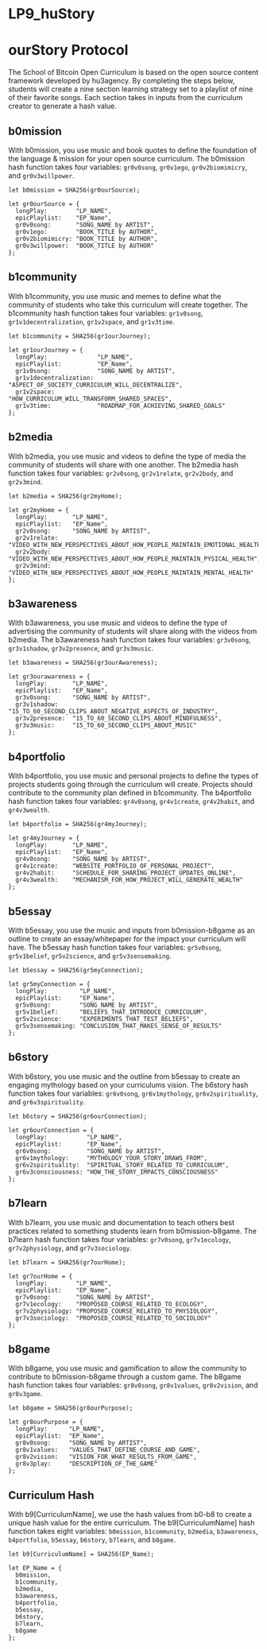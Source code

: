 # LP9_huStory
# ourStory Protocol
The School of Bitcoin Open Curriculum is based on the open source content framework developed by hu3agency. By completing the steps below, students will create a nine section learning strategy set to a playlist of nine of their favorite songs. Each section takes in inputs from the curriculum creator to generate a hash value.

## b0mission
With b0mission, you use music and book quotes to define the foundation of the language & mission for your open source curriculum. The b0mission hash function takes four variables: `gr0v0song`, `gr0v1ego`, `gr0v2biomimicry`, and `gr0v3willpower`.
```
let b0mission = SHA256(gr0ourSource);

let gr0ourSource = {
  longPlay:        "LP_NAME",
  epicPlaylist:    "EP_Name",
  gr0v0song:       "SONG_NAME by ARTIST",
  gr0v1ego:        "BOOK_TITLE by AUTHOR",
  gr0v2biomimicry: "BOOK_TITLE by AUTHOR",
  gr0v3willpower:  "BOOK_TITLE by AUTHOR"
};

```
## b1community
With b1community, you use music and memes to define what the community of students who take this curriculum will create together. The b1community hash function takes four variables: `gr1v0song`, `gr1v1decentralization`, `gr1v2space`, and `gr1v3time`.
```
let b1community = SHA256(gr1ourJourney);

let gr1ourJourney = {
  longPlay:              "LP_NAME",
  epicPlaylist:          "EP_Name",
  gr1v0song:             "SONG_NAME by ARTIST",
  gr1v1decentralization: "ASPECT_OF_SOCIETY_CURRICULUM_WILL_DECENTRALIZE",
  gr1v2space:            "HOW_CURRICULUM_WILL_TRANSFORM_SHARED_SPACES",
  gr1v3time:             "ROADMAP_FOR_ACHIEVING_SHARED_GOALS"
};
```

## b2media
With b2media, you use music and videos to define the type of media the community of students will share with one another. The b2media hash function takes four variables: `gr2v0song`, `gr2v1relate`, `gr2v2body`, and `gr2v3mind`.
```
let b2media = SHA256(gr2myHome);

let gr2myHome = {
  longPlay:       "LP_NAME",
  epicPlaylist:   "EP_Name",
  gr2v0song:      "SONG_NAME by ARTIST",
  gr2v1relate:    "VIDEO_WITH_NEW_PERSPECTIVES_ABOUT_HOW_PEOPLE_MAINTAIN_EMOTIONAL_HEALTH",
  gr2v2body:      "VIDEO_WITH_NEW_PERSPECTIVES_ABOUT_HOW_PEOPLE_MAINTAIN_PYSICAL_HEALTH",
  gr2v3mind:      "VIDEO_WITH_NEW_PERSPECTIVES_ABOUT_HOW_PEOPLE_MAINTAIN_MENTAL_HEALTH"
};
```

## b3awareness
With b3awareness, you use music and videos to define the type of advertising the community of students will share along with the videos from b2media. The b3awareness hash function takes four variables: `gr3v0song`, `gr3v1shadow`, `gr3v2presence`, and `gr3v3music`.
```
let b3awareness = SHA256(gr3ourAwareness);

let gr3ourawareness = {
  longPlay:       "LP_NAME",
  epicPlaylist:   "EP_Name",
  gr3v0song:      "SONG_NAME by ARTIST",
  gr3v1shadow:    "15_TO_60_SECOND_CLIPS_ABOUT_NEGATIVE_ASPECTS_OF_INDUSTRY",
  gr3v2presence:  "15_TO_60_SECOND_CLIPS_ABOUT_MINDFULNESS",
  gr3v3music:     "15_TO_60_SECOND_CLIPS_ABOUT_MUSIC"
};
```

## b4portfolio
With b4portfolio, you use music and personal projects to define the types of projects students going through the curriculum will create. Projects should contribute to the community plan defined in b1community. The b4portfolio hash function takes four variables: `gr4v0song`, `gr4v1create`, `gr4v2habit`, and `gr4v3wealth`.
```
let b4portfolio = SHA256(gr4myJourney);

let gr4myJourney = {
  longPlay:       "LP_NAME",
  epicPlaylist:   "EP_Name",
  gr4v0song:      "SONG_NAME by ARTIST",
  gr4v1create:    "WEBSITE_PORTFOLIO_OF_PERSONAL_PROJECT",
  gr4v2habit:     "SCHEDULE_FOR_SHARING_PROJECT_UPDATES_ONLINE",
  gr4v3wealth:    "MECHANISM_FOR_HOW_PROJECT_WILL_GENERATE_WEALTH"
};
```

## b5essay
With b5essay, you use the music and inputs from b0mission-b8game as an outline to create an essay/whitepaper for the impact your curriculum will have. The b5essay hash function takes four variables: `gr5v0song`, `gr5v1belief`, `gr5v2science`, and `gr5v3sensemaking`.
```
let b5essay = SHA256(gr5myConnection);

let gr5myConnection = {
  longPlay:         "LP_NAME",
  epicPlaylist:     "EP_Name",
  gr5v0song:        "SONG_NAME by ARTIST",
  gr5v1belief:      "BELIEFS_THAT_INTRODUCE_CURRICULUM",
  gr5v2science:     "EXPERIMENTS_THAT_TEST_BELIEFS",
  gr5v3sensemaking: "CONCLUSION_THAT_MAKES_SENSE_OF_RESULTS"
};
```

## b6story
With b6story, you use music and the outline from b5essay to create an engaging mythology based on your curriculums vision. The b6story hash function takes four variables: `gr6v0song`, `gr6v1mythology`, `gr6v2spirituality`, and `gr6v3spirituality`.
```
let b6story = SHA256(gr6ourConnection);

let gr6ourConnection = {
  longPlay:           "LP_NAME",
  epicPlaylist:       "EP_Name",
  gr6v0song:          "SONG_NAME by ARTIST",
  gr6v1mythology:     "MYTHOLOGY_YOUR_STORY_DRAWS_FROM",
  gr6v2spirituality:  "SPIRITUAL_STORY_RELATED_TO_CURRICULUM",
  gr6v3consciousness: "HOW_THE_STORY_IMPACTS_CONSCIOUSNESS"
};
```

## b7learn
With b7learn, you use music and documentation to teach others best practices related to something students learn from b0mission-b8game. The b7learn hash function takes four variables: `gr7v0song`, `gr7v1ecology`, `gr7v2physiology`, and `gr7v3sociology`.
```
let b7learn = SHA256(gr7ourHome);

let gr7ourHome = {
  longPlay:        "LP_NAME",
  epicPlaylist:    "EP_Name",
  gr7v0song:       "SONG_NAME by ARTIST",
  gr7v1ecology:    "PROPOSED_COURSE_RELATED_TO_ECOLOGY",
  gr7v2physiology: "PROPOSED_COURSE_RELATED_TO_PHYSIOLOGY",
  gr7v3sociology:  "PROPOSED_COURSE_RELATED_TO_SOCIOLOGY"
};
```

## b8game
With b8game, you use music and gamification to allow the community to contribute to b0mission-b8game through a custom game. The b8game hash function takes four variables: `gr8v0song`, `gr8v1values`, `gr8v2vision`, and `gr8v3game`.
```
let b8game = SHA256(gr8ourPurpose);

let gr8ourPurpose = {
  longPlay:      "LP_NAME",
  epicPlaylist:  "EP_Name",
  gr8v0song:     "SONG_NAME by ARTIST",
  gr8v1values:   "VALUES_THAT_DEFINE_COURSE_AND_GAME",
  gr8v2vision:   "VISION_FOR_WHAT_RESULTS_FROM_GAME",
  gr8v3play:     "DESCRIPTION_OF_THE_GAME"
};
```

## Curriculum Hash
With b9[CurriculumName], we use the hash values from b0-b8 to create a unique hash value for the entire curriculum. The b9[CurriculumName] hash function takes eight variables: `b0mission`, `b1community`, `b2media`, `b3awareness`, `b4portfolio`, `b5essay`, `b6story`, `b7learn`, and `b8game`.
```
let b9[CurriculumName] = SHA256(EP_Name);

let EP_Name = {
  b0mission,
  b1community,
  b2media,
  b3awareness,
  b4portfolio,
  b5essay,
  b6story,
  b7learn,
  b8game
};
```
